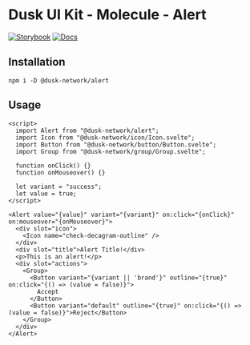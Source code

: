 # Dusk UI Kit - Molecule - Alert

[![Storybook](https://img.shields.io/badge/Storybook-Component_Playground-%23FF4785?style=flat&logo=storybook)](https://dusk-network.github.io/dusk-ui-kit/?path=/story/components-atoms-alert)
[![Docs](https://img.shields.io/badge/Documentation-%235E35CF?style=flat)](https://dusk-network.github.io/dusk-ui-kit/docs/components/atoms/alert)

## Installation

```
npm i -D @dusk-network/alert
```

## Usage

<!-- MARKDOWN-AUTO-DOCS:START (CODE:src=../../../examples/src/molecules/alert/Alert_01.svelte) -->
<!-- The below code snippet is automatically added from ../../../examples/src/molecules/alert/Alert_01.svelte -->

```svelte
<script>
  import Alert from "@dusk-network/alert";
  import Icon from "@dusk-network/icon/Icon.svelte";
  import Button from "@dusk-network/button/Button.svelte";
  import Group from "@dusk-network/group/Group.svelte";

  function onClick() {}
  function onMouseover() {}

  let variant = "success";
  let value = true;
</script>

<Alert value="{value}" variant="{variant}" on:click="{onClick}" on:mouseover="{onMouseover}">
  <div slot="icon">
    <Icon name="check-decagram-outline" />
  </div>
  <div slot="title">Alert Title!</div>
  <p>This is an alert!</p>
  <div slot="actions">
    <Group>
      <Button variant="{variant || 'brand'}" outline="{true}" on:click="{() => (value = false)}">
        Accept
      </Button>
      <Button variant="default" outline="{true}" on:click="{() => (value = false)}">Reject</Button>
    </Group>
  </div>
</Alert>
```

<!-- MARKDOWN-AUTO-DOCS:END -->
